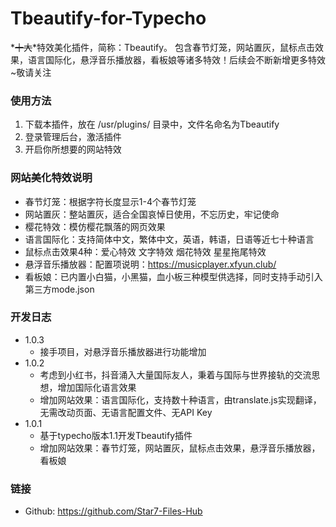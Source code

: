 # Tbeautify-for-Typecho
*~~十大~~*特效美化插件，简称：Tbeautify。
包含春节灯笼，网站置灰，鼠标点击效果，语言国际化，悬浮音乐播放器，看板娘等诸多特效！后续会不断新增更多特效~敬请关注

### 使用方法

1. 下载本插件，放在 /usr/plugins/ 目录中，文件名命名为Tbeautify
2. 登录管理后台，激活插件
3. 开启你所想要的网站特效

### 网站美化特效说明
- 春节灯笼：根据字符长度显示1-4个春节灯笼
- 网站置灰：整站置灰，适合全国哀悼日使用，不忘历史，牢记使命
- 樱花特效：模仿樱花飘落的网页效果
- 语言国际化：支持简体中文，繁体中文，英语，韩语，日语等近七十种语言
- 鼠标点击效果4种：爱心特效 文字特效 烟花特效 星星拖尾特效
- 悬浮音乐播放器：配置项说明：https://musicplayer.xfyun.club/
- 看板娘：已内置小白猫，小黑猫，血小板三种模型供选择，同时支持手动引入第三方mode.json

 
### 开发日志
- 1.0.3
    - 接手项目，对悬浮音乐播放器进行功能增加
- 1.0.2
    - 考虑到小红书，抖音涌入大量国际友人，秉着与国际与世界接轨的交流思想，增加国际化语言效果
    - 增加网站效果：语言国际化，支持数十种语言，由translate.js实现翻译，无需改动页面、无语言配置文件、无API Key
- 1.0.1
    - 基于typecho版本1.1开发Tbeautify插件
    - 增加网站效果：春节灯笼，网站置灰，鼠标点击效果，悬浮音乐播放器，看板娘


### 链接

- Github: https://github.com/Star7-Files-Hub

